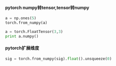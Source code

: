 #### pytorch numpy转tensor,tensor转numpy
```python
a = np.ones(5)
torch.from_numpy(a)

a = torch.FloatTensor(3,3)
print a.numpy()
```

#### pytorch扩展维度

```python
sig = torch.from_numpy(sig).float().unsqueeze(0)
```
